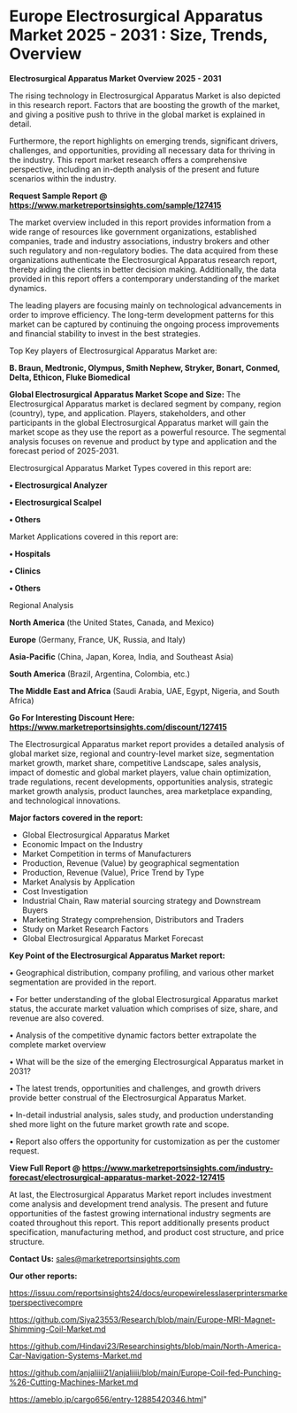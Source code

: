  # Europe Electrosurgical Apparatus Market 2025 - 2031 : Size, Trends, Overview

<Strong> Electrosurgical Apparatus Market Overview 2025 - 2031</strong>

The rising technology in Electrosurgical Apparatus Market is also depicted in this research report. Factors that are boosting the growth of the market, and giving a positive push to thrive in the global market is explained in detail.

Furthermore, the report highlights on emerging trends, significant drivers, challenges, and opportunities, providing all necessary data for thriving in the industry. This report market research offers a comprehensive perspective, including an in-depth analysis of the present and future scenarios within the industry.

<strong>Request Sample Report @ <a href=https://www.marketreportsinsights.com/sample/127415>https://www.marketreportsinsights.com/sample/127415</a></strong>

The market overview included in this report provides information from a wide range of resources like government organizations, established companies, trade and industry associations, industry brokers and other such regulatory and non-regulatory bodies. The data acquired from these organizations authenticate the Electrosurgical Apparatus research report, thereby aiding the clients in better decision making. Additionally, the data provided in this report offers a contemporary understanding of the market dynamics.

The leading players are focusing mainly on technological advancements in order to improve efficiency. The long-term development patterns for this market can be captured by continuing the ongoing process improvements and financial stability to invest in the best strategies.

Top Key players of Electrosurgical Apparatus Market are:

<strong>B. Braun, Medtronic, Olympus, Smith Nephew, Stryker, Bonart, Conmed, Delta, Ethicon, Fluke Biomedical</strong>

<strong><b>Global Electrosurgical Apparatus Market Scope and Size:</b></strong>
The Electrosurgical Apparatus market is declared segment by company, region (country), type, and application. Players, stakeholders, and other participants in the global Electrosurgical Apparatus market will gain the market scope as they use the report as a powerful resource. The segmental analysis focuses on revenue and product by type and application and the forecast period of 2025-2031.

Electrosurgical Apparatus Market Types covered in this report are:

<strong>• Electrosurgical Analyzer

• Electrosurgical Scalpel

• Others</strong>

Market Applications covered in this report are:

<strong>• Hospitals

• Clinics

• Others</strong> 

Regional Analysis

<strong>North America</strong> (the United States, Canada, and Mexico)

<strong>Europe</strong> (Germany, France, UK, Russia, and Italy)

<strong>Asia-Pacific</strong> (China, Japan, Korea, India, and Southeast Asia)

<strong>South America</strong> (Brazil, Argentina, Colombia, etc.)

<strong>The Middle East and Africa</strong> (Saudi Arabia, UAE, Egypt, Nigeria, and South Africa)

<strong>Go For Interesting Discount Here: <a href=https://www.marketreportsinsights.com/discount/127415>https://www.marketreportsinsights.com/discount/127415</a></strong>

The Electrosurgical Apparatus market report provides a detailed analysis of global market size, regional and country-level market size, segmentation market growth, market share, competitive Landscape, sales analysis, impact of domestic and global market players, value chain optimization, trade regulations, recent developments, opportunities analysis, strategic market growth analysis, product launches, area marketplace expanding, and technological innovations.

<strong><b>Major factors covered in the report:</b></strong>
<ul>
  <li>Global Electrosurgical Apparatus Market </li>
  <li>Economic Impact on the Industry</li>
  <li>Market Competition in terms of Manufacturers</li>
  <li>Production, Revenue (Value) by geographical segmentation</li>
  <li>Production, Revenue (Value), Price Trend by Type</li>
  <li>Market Analysis by Application</li>
  <li>Cost Investigation</li>
  <li>Industrial Chain, Raw material sourcing strategy and Downstream Buyers</li>
  <li>Marketing Strategy comprehension, Distributors and Traders</li>
  <li>Study on Market Research Factors</li>
  <li>Global Electrosurgical Apparatus Market Forecast</li>
</ul>

<strong><b>Key Point of the Electrosurgical Apparatus Market report:</b></strong>

• Geographical distribution, company profiling, and various other market segmentation are provided in the report.

• For better understanding of the global Electrosurgical Apparatus market status, the accurate market valuation which comprises of size, share, and revenue are also covered.

• Analysis of the competitive dynamic factors better extrapolate the complete market overview

• What will be the size of the emerging Electrosurgical Apparatus market in 2031?

• The latest trends, opportunities and challenges, and growth drivers provide better construal of the Electrosurgical Apparatus Market.

• In-detail industrial analysis, sales study, and production understanding shed more light on the future market growth rate and scope.

• Report also offers the opportunity for customization as per the customer request.

<strong><b>View Full Report @ <a href=https://www.marketreportsinsights.com/industry-forecast/electrosurgical-apparatus-market-2022-127415>https://www.marketreportsinsights.com/industry-forecast/electrosurgical-apparatus-market-2022-127415</a></b></strong>


At last, the Electrosurgical Apparatus Market report includes investment come analysis and development trend analysis. The present and future opportunities of the fastest growing international industry segments are coated throughout this report. This report additionally presents product specification, manufacturing method, and product cost structure, and price structure.

<strong>Contact Us:</strong>
sales@marketreportsinsights.com

<strong>Our other reports:</strong>

<a href=https://issuu.com/reportsinsights24/docs/europewirelesslaserprintersmarketperspectivecompre>https://issuu.com/reportsinsights24/docs/europewirelesslaserprintersmarketperspectivecompre</a>

<a href=https://github.com/Siya23553/Research/blob/main/Europe-MRI-Magnet-Shimming-Coil-Market.md>https://github.com/Siya23553/Research/blob/main/Europe-MRI-Magnet-Shimming-Coil-Market.md</a>

<a href=https://github.com/Hindavi23/Researchinsights/blob/main/North-America-Car-Navigation-Systems-Market.md>https://github.com/Hindavi23/Researchinsights/blob/main/North-America-Car-Navigation-Systems-Market.md</a>

<a href=https://github.com/anjaliiii21/anjaliiii/blob/main/Europe-Coil-fed-Punching-%26-Cutting-Machines-Market.md>https://github.com/anjaliiii21/anjaliiii/blob/main/Europe-Coil-fed-Punching-%26-Cutting-Machines-Market.md</a>

<a href=https://ameblo.jp/cargo656/entry-12885420346.html>https://ameblo.jp/cargo656/entry-12885420346.html</a>"
